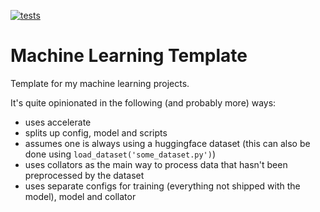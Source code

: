 [![tests](https://github.com/MiniXC/ml-template/actions/workflows/run_lint_and_test.yml/badge.svg)](https://github.com/MiniXC/ml-template/actions/workflows/run_lint_and_test.yml)
# Machine Learning Template
Template for my machine learning projects. 

It's quite opinionated in the following (and probably more) ways:
- uses accelerate
- splits up config, model and scripts
- assumes one is always using a huggingface dataset (this can also be done using ``load_dataset('some_dataset.py')``)
- uses collators as the main way to process data that hasn't been preprocessed by the dataset
- uses separate configs for training (everything not shipped with the model), model and collator